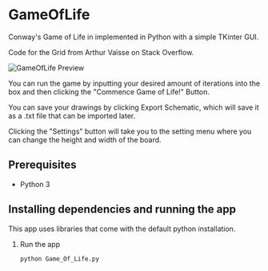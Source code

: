 # GameOfLife

Conway's Game of Life in implemented in Python with a simple TKinter GUI.

Code for the Grid from Arthur Vaïsse on Stack Overflow.

![GameOfLife Preview](https://github.com/user-attachments/assets/afdec2b8-ba56-425b-938f-e53781a047f4)

You can run the game by inputting your desired amount of iterations into the box and then clicking the "Commence Game of Life!" Button. 

You can save your drawings by clicking Export Schematic, which will save it as a .txt file that can be imported later. 

Clicking the "Settings" button will take you to the setting menu where you can change the height and width of the board.

## Prerequisites

- Python 3

## Installing dependencies and running the app
 
This app uses libraries that come with the default python installation.

1. Run the app

       python Game_Of_Life.py

